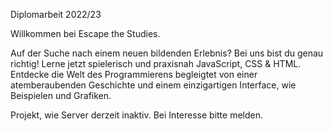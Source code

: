 Diplomarbeit 2022/23

Willkommen bei Escape the Studies. 

Auf der Suche nach einem neuen bildenden Erlebnis? Bei uns bist du genau richtig! Lerne jetzt spielerisch und praxisnah JavaScript, CSS & HTML.
Entdecke die Welt des Programmierens begleigtet von einer atemberaubenden Geschichte und einem einzigartigen Interface, wie Beispielen und Grafiken.

Projekt, wie Server derzeit inaktiv. Bei Interesse bitte melden.
